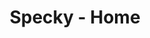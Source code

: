 ---
page-title: Home
title: Specky - Home
template: index.hbt
permalink: false
page-description: Intelligent Job Descriptions & Specs. Improve candidate engagement by providing candidates the information that helps them make crucial career decisions. 
---